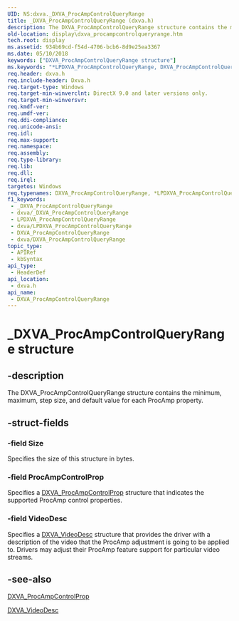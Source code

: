 ```yaml
---
UID: NS:dxva._DXVA_ProcAmpControlQueryRange
title: _DXVA_ProcAmpControlQueryRange (dxva.h)
description: The DXVA_ProcAmpControlQueryRange structure contains the minimum, maximum, step size, and default value for each ProcAmp property.
old-location: display\dxva_procampcontrolqueryrange.htm
tech.root: display
ms.assetid: 934b69cd-f54d-4706-bcb6-8d9e25ea3367
ms.date: 05/10/2018
keywords: ["DXVA_ProcAmpControlQueryRange structure"]
ms.keywords: "*LPDXVA_ProcAmpControlQueryRange, DXVA_ProcAmpControlQueryRange, DXVA_ProcAmpControlQueryRange structure [Display Devices], LPDXVA_ProcAmpControlQueryRange, LPDXVA_ProcAmpControlQueryRange structure pointer [Display Devices], _DXVA_ProcAmpControlQueryRange, display.dxva_procampcontrolqueryrange, dxva/DXVA_ProcAmpControlQueryRange, dxva/LPDXVA_ProcAmpControlQueryRange, dxvaref_5122c77d-0d7a-42a4-be26-f03993fb52db.xml"
req.header: dxva.h
req.include-header: Dxva.h
req.target-type: Windows
req.target-min-winverclnt: DirectX 9.0 and later versions only.
req.target-min-winversvr: 
req.kmdf-ver: 
req.umdf-ver: 
req.ddi-compliance: 
req.unicode-ansi: 
req.idl: 
req.max-support: 
req.namespace: 
req.assembly: 
req.type-library: 
req.lib: 
req.dll: 
req.irql: 
targetos: Windows
req.typenames: DXVA_ProcAmpControlQueryRange, *LPDXVA_ProcAmpControlQueryRange
f1_keywords:
 - _DXVA_ProcAmpControlQueryRange
 - dxva/_DXVA_ProcAmpControlQueryRange
 - LPDXVA_ProcAmpControlQueryRange
 - dxva/LPDXVA_ProcAmpControlQueryRange
 - DXVA_ProcAmpControlQueryRange
 - dxva/DXVA_ProcAmpControlQueryRange
topic_type:
 - APIRef
 - kbSyntax
api_type:
 - HeaderDef
api_location:
 - dxva.h
api_name:
 - DXVA_ProcAmpControlQueryRange
---
```


# _DXVA_ProcAmpControlQueryRange structure


## -description

The DXVA_ProcAmpControlQueryRange structure contains the minimum, maximum, step size, and default value for each ProcAmp property.

## -struct-fields

### -field Size

Specifies the size of this structure in bytes.

### -field ProcAmpControlProp

Specifies a <a href="/windows-hardware/drivers/ddi/dxva/ne-dxva-_dxva_procampcontrolprop">DXVA_ProcAmpControlProp</a> structure that indicates the supported ProcAmp control properties.

### -field VideoDesc

Specifies a <a href="/windows-hardware/drivers/ddi/dxva/ns-dxva-_dxva_videodesc">DXVA_VideoDesc</a> structure that provides the driver with a description of the video that the ProcAmp adjustment is going to be applied to. Drivers may adjust their ProcAmp feature support for particular video streams.

## -see-also

<a href="/windows-hardware/drivers/ddi/dxva/ne-dxva-_dxva_procampcontrolprop">DXVA_ProcAmpControlProp</a>



<a href="/windows-hardware/drivers/ddi/dxva/ns-dxva-_dxva_videodesc">DXVA_VideoDesc</a>